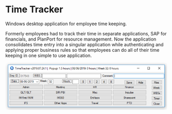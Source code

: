 # Time Tracker

Windows desktop application for employee time keeping. 

Formerly employees had to track their time in separate applications, SAP for financials, and PlanPort for resource management. Now the application consolidates time entry into a singular application while authenticating and applying proper business rules so that employees can do all of their time keeping in one simple to use application.

![Overview](screenshots/Capture.PNG)
